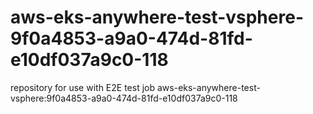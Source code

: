 # aws-eks-anywhere-test-vsphere-9f0a4853-a9a0-474d-81fd-e10df037a9c0-118
repository for use with E2E test job aws-eks-anywhere-test-vsphere:9f0a4853-a9a0-474d-81fd-e10df037a9c0-118
